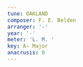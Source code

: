 ```yaml
---
tune: OAKLAND
composer: F. E. Belden
arranger: '-'
year: '-'
meter: 'L. M. '
key: A♭ Major
anacrusis: 0
---
```

